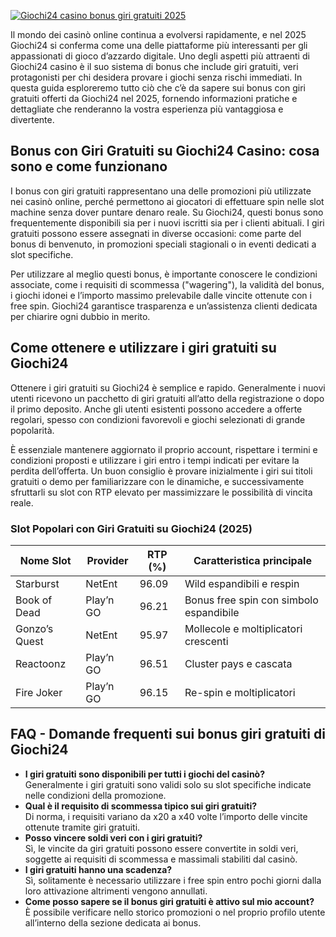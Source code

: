 [![Giochi24 casino bonus giri gratuiti 2025](https://123-caf.pages.dev/gitsignup.png)](https://vrmoo.ru/Bt82HjjY)

<p>Il mondo dei casinò online continua a evolversi rapidamente, e nel 2025 Giochi24 si conferma come una delle piattaforme più interessanti per gli appassionati di gioco d’azzardo digitale. Uno degli aspetti più attraenti di Giochi24 casino è il suo sistema di bonus che include giri gratuiti, veri protagonisti per chi desidera provare i giochi senza rischi immediati. In questa guida esploreremo tutto ciò che c’è da sapere sui bonus con giri gratuiti offerti da Giochi24 nel 2025, fornendo informazioni pratiche e dettagliate che renderanno la vostra esperienza più vantaggiosa e divertente.</p>  <h2>Bonus con Giri Gratuiti su Giochi24 Casino: cosa sono e come funzionano</h2>  <p>I bonus con giri gratuiti rappresentano una delle promozioni più utilizzate nei casinò online, perché permettono ai giocatori di effettuare spin nelle slot machine senza dover puntare denaro reale. Su Giochi24, questi bonus sono frequentemente disponibili sia per i nuovi iscritti sia per i clienti abituali. I giri gratuiti possono essere assegnati in diverse occasioni: come parte del bonus di benvenuto, in promozioni speciali stagionali o in eventi dedicati a slot specifiche.</p>  <p>Per utilizzare al meglio questi bonus, è importante conoscere le condizioni associate, come i requisiti di scommessa ("wagering"), la validità del bonus, i giochi idonei e l’importo massimo prelevabile dalle vincite ottenute con i free spin. Giochi24 garantisce trasparenza e un’assistenza clienti dedicata per chiarire ogni dubbio in merito.</p>  <h2>Come ottenere e utilizzare i giri gratuiti su Giochi24</h2>  <p>Ottenere i giri gratuiti su Giochi24 è semplice e rapido. Generalmente i nuovi utenti ricevono un pacchetto di giri gratuiti all’atto della registrazione o dopo il primo deposito. Anche gli utenti esistenti possono accedere a offerte regolari, spesso con condizioni favorevoli e giochi selezionati di grande popolarità.</p>  <p>È essenziale mantenere aggiornato il proprio account, rispettare i termini e condizioni proposti e utilizzare i giri entro i tempi indicati per evitare la perdita dell’offerta. Un buon consiglio è provare inizialmente i giri sui titoli gratuiti o demo per familiarizzare con le dinamiche, e successivamente sfruttarli su slot con RTP elevato per massimizzare le possibilità di vincita reale.</p>  <h3>Slot Popolari con Giri Gratuiti su Giochi24 (2025)</h3>  <table>   <thead>     <tr>       <th>Nome Slot</th>       <th>Provider</th>       <th>RTP (%)</th>       <th>Caratteristica principale</th>     </tr>   </thead>   <tbody>     <tr>       <td>Starburst</td>       <td>NetEnt</td>       <td>96.09</td>       <td>Wild espandibili e respin</td>     </tr>     <tr>       <td>Book of Dead</td>       <td>Play’n GO</td>       <td>96.21</td>       <td>Bonus free spin con simbolo espandibile</td>     </tr>     <tr>       <td>Gonzo’s Quest</td>       <td>NetEnt</td>       <td>95.97</td>       <td>Mollecole e moltiplicatori crescenti</td>     </tr>     <tr>       <td>Reactoonz</td>       <td>Play’n GO</td>       <td>96.51</td>       <td>Cluster pays e cascata</td>     </tr>     <tr>       <td>Fire Joker</td>       <td>Play’n GO</td>       <td>96.15</td>       <td>Re-spin e moltiplicatori</td>     </tr>   </tbody> </table>  <h2>FAQ - Domande frequenti sui bonus giri gratuiti di Giochi24</h2>  <ul>   <li><strong>I giri gratuiti sono disponibili per tutti i giochi del casinò?</strong><br>Generalmente i giri gratuiti sono validi solo su slot specifiche indicate nelle condizioni della promozione.</li>   <li><strong>Qual è il requisito di scommessa tipico sui giri gratuiti?</strong><br>Di norma, i requisiti variano da x20 a x40 volte l’importo delle vincite ottenute tramite giri gratuiti.</li>   <li><strong>Posso vincere soldi veri con i giri gratuiti?</strong><br>Sì, le vincite da giri gratuiti possono essere convertite in soldi veri, soggette ai requisiti di scommessa e massimali stabiliti dal casinò.</li>   <li><strong>I giri gratuiti hanno una scadenza?</strong><br>Sì, solitamente è necessario utilizzare i free spin entro pochi giorni dalla loro attivazione altrimenti vengono annullati.</li>   <li><strong>Come posso sapere se il bonus giri gratuiti è attivo sul mio account?</strong><br>È possibile verificare nello storico promozioni o nel proprio profilo utente all’interno della sezione dedicata ai bonus.</li> </ul>
